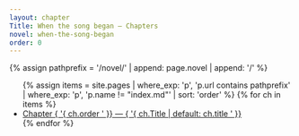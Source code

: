 ```yaml
---
layout: chapter
Title: When the song began — Chapters
novel: when-the-song-began
order: 0
---
```


{% assign pathprefix = '/novel/' | append: page.novel | append: '/' %}
<ul>
{% assign items = site.pages
  | where_exp: 'p', 'p.url contains pathprefix'
  | where_exp: 'p', 'p.name != "index.md"'
  | sort: 'order' %}
{% for ch in items %}
  <li><a href="{ '{ ch.url | relative_url ' }}">Chapter { '{ ch.order ' }} — { '{ ch.Title | default: ch.title ' }}</a></li>
{% endfor %}
</ul>
